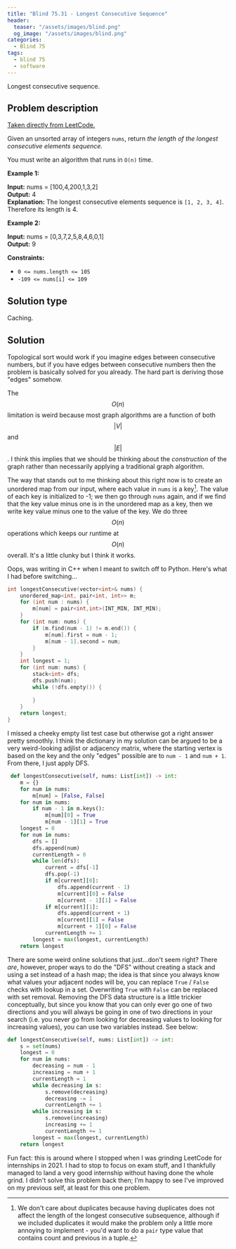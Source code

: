 ```yaml
---
title: "Blind 75.31 - Longest Consecutive Sequence"
header:
  teaser: "/assets/images/blind.png"
  og_image: "/assets/images/blind.png"
categories: 
  - Blind 75
tags:
  - blind 75
  - software
---
```


Longest consecutive sequence.

## Problem description

[Taken directly from LeetCode.](https://leetcode.com/problems/longest-consecutive-sequence/)

Given an unsorted array of integers `nums`, return _the length of the longest consecutive elements sequence._

You must write an algorithm that runs in `O(n)` time.

**Example 1:**

**Input:** nums = \[100,4,200,1,3,2\] \
**Output:** 4 \
**Explanation:** The longest consecutive elements sequence is `[1, 2, 3, 4]`. Therefore its length is 4.

**Example 2:**

**Input:** nums = \[0,3,7,2,5,8,4,6,0,1\] \
**Output:** 9

**Constraints:**

*   `0 <= nums.length <= 105`
*   `-109 <= nums[i] <= 109`

## Solution type

Caching.

## Solution

Topological sort would work if you imagine edges between consecutive numbers, but if you have edges between consecutive numbers then the problem is basically solved for you already. The hard part is deriving those "edges" somehow.

The $$O(n)$$ limitation is weird because most graph algorithms are a function of both $$|V|$$ and $$|E|$$. I think this implies that we should be thinking about the *construction* of the graph rather than necessarily applying a traditional graph algorithm. 

The way that stands out to me thinking about this right now is to create an unordered map from our input, where each value in `nums` is a key[^0]. The value of each key is initialized to -1; we then go through `nums` again, and if we find that the key value minus one is in the unordered map as a key, then we write key value minus one to the value of the key. We do three $$O(n)$$ operations which keeps our runtime at $$O(n)$$ overall. It's a little clunky but I think it works.

[^0]: We don't care about duplicates because having duplicates does not affect the length of the longest consecutive subsequence, although if we included duplicates it would make the problem only a little more annoying to implement - you'd want to do a `pair` type value that contains count and previous in a tuple.

Oops, was writing in C++ when I meant to switch off to Python. Here's what I had before switching...

```c++
int longestConsecutive(vector<int>& nums) {
    unordered_map<int, pair<int, int>> m;
    for (int num : nums) {
        m[num] = pair<int,int>(INT_MIN, INT_MIN);
    }
    for (int num: nums) {
        if (m.find(num - 1) != m.end()) {
            m[num].first = num - 1;
            m[num - 1].second = num; 
        }
    }
    int longest = 1;
    for (int num: nums) {
        stack<int> dfs;
        dfs.push(num);
        while (!dfs.empty()) {
            
        }
    }
    return longest;
}
```

I missed a cheeky empty list test case but otherwise got a right answer pretty smoothly. I think the dictionary in my solution can be argued to be a very weird-looking adjlist or adjacency matrix, where the starting vertex is based on the key and the only "edges" possible are to `num - 1` and `num + 1`. From there, I just apply DFS. 

```python
 def longestConsecutive(self, nums: List[int]) -> int:
    m = {}
    for num in nums:
        m[num] = [False, False]
    for num in nums:
        if num - 1 in m.keys():
            m[num][0] = True
            m[num - 1][1] = True
    longest = 0
    for num in nums:
        dfs = []
        dfs.append(num)
        currentLength = 0
        while len(dfs):
            current = dfs[-1]
            dfs.pop(-1)
            if m[current][0]:
                dfs.append(current - 1)
                m[current][0] = False
                m[current - 1][1] = False
            if m[current][1]:
                dfs.append(current + 1)
                m[current][1] = False
                m[current + 1][0] = False
            currentLength += 1
        longest = max(longest, currentLength)
    return longest
```

There are some weird online solutions that just...don't seem right? There *are*, however, proper ways to do the "DFS" without creating a stack and using a set instead of a hash map; the idea is that since you always know what values your adjacent nodes will be, you can replace `True` / `False` checks with lookup in a set. Overwriting `True` with `False` can be replaced with set removal. Removing the DFS data structure is a little trickier conceptually, but since you know that you can only ever go one of two directions and you will always be going in one of two directions in your search (i.e. you never go from looking for decreasing values to looking for increasing values), you can use two variables instead. See below:

```python
def longestConsecutive(self, nums: List[int]) -> int:
    s = set(nums)
    longest = 0
    for num in nums:
        decreasing = num - 1
        increasing = num + 1
        currentLength = 1
        while decreasing in s:
            s.remove(decreasing)
            decreasing -= 1
            currentLength += 1
        while increasing in s:
            s.remove(increasing)
            increasing += 1
            currentLength += 1
        longest = max(longest, currentLength)
    return longest
```

Fun fact: this is around where I stopped when I was grinding LeetCode for internships in 2021. I had to stop to focus on exam stuff, and I thankfully managed to land a very good internship without having done the whole grind. I didn't solve this problem back then; I'm happy to see I've improved on my previous self, at least for this one problem.
